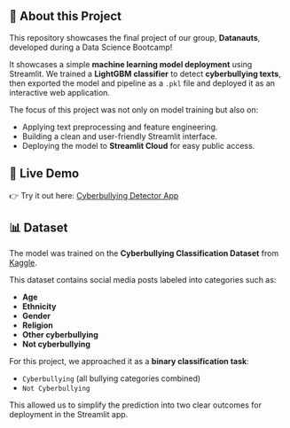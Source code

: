 ## 📖 About this Project
This repository showcases the final project of our group, **Datanauts**, developed during a Data Science Bootcamp!

It showcases a simple **machine learning model deployment** using Streamlit.
We trained a **LightGBM classifier** to detect **cyberbullying texts**, then exported the model and pipeline as a `.pkl` file and deployed it as an interactive web application.  

The focus of this project was not only on model training but also on:
- Applying text preprocessing and feature engineering.
- Building a clean and user-friendly Streamlit interface.
- Deploying the model to **Streamlit Cloud** for easy public access.

## 🚀 Live Demo
👉 Try it out here: [Cyberbullying Detector App](https://final-project-datanauts.streamlit.app)

## 📊 Dataset
The model was trained on the **Cyberbullying Classification Dataset** from [Kaggle](https://www.kaggle.com/datasets/andrewmvd/cyberbullying-classification).  

This dataset contains social media posts labeled into categories such as:
- **Age**
- **Ethnicity**
- **Gender**
- **Religion**
- **Other cyberbullying**
- **Not cyberbullying**

For this project, we approached it as a **binary classification task**:
- `Cyberbullying` (all bullying categories combined)
- `Not Cyberbullying`

This allowed us to simplify the prediction into two clear outcomes for deployment in the Streamlit app.
